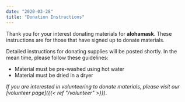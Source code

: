 ```yaml
---
date: "2020-03-28"
title: "Donation Instructions"
---
```


Thank you for your interest donating materials for **alohamask**. These instructions are for those that have signed up to donate materials.

Detailed instructions for donating supplies will be posted shortly. In the mean time, please follow these guidelines:

* Material must be pre-washed using hot water
* Material must be dried in a dryer

_If you are interested in volunteering to donate materials, please visit our [volunteer page]({{< ref "/volunteer" >}})_.
